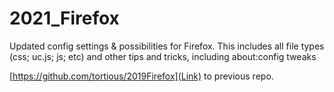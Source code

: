 # 2021_Firefox
Updated config settings &amp; possibilities for Firefox. This includes all file types (css; uc.js; js; etc) and other tips and tricks, including about:config tweaks

[https://github.com/tortious/2019Firefox](Link) to previous repo.   
